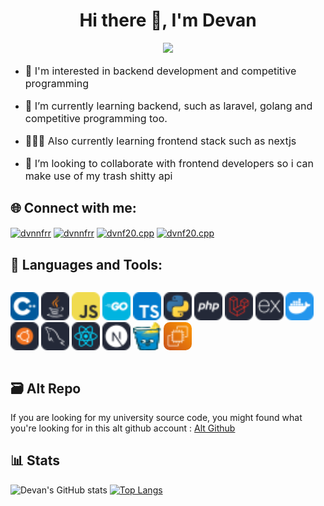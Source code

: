 <div align="center">
<h1 style="text-align:center;">Hi there 👋, I'm Devan</h1>

<img src="https://media1.tenor.com/m/zXCbu7b7qA8AAAAd/bocchi-the-rock-bocchi-the-rock-gif.gif" width="400"/>

</div>


- <p style="font-size:16px">🤔 I'm interested in backend development and competitive programming </p>
-  <p style="font-size:16px"> 🌱 I’m currently learning backend, such as laravel, golang and competitive programming too. </p>
-  <p style="font-size:16px"> 👩🏻‍💻 Also currently learning frontend stack such as nextjs </p>
-  <p style="font-size:16px"> 👯 I’m looking to collaborate with frontend developers so i can make use of my trash shitty api  </p>

<h2 align="left">🌐 Connect with me:</h2>
<p align="left">
<a href="https://linkedin.com/in/devanferrel" target="blank"><img align="center" src="https://raw.githubusercontent.com/rahuldkjain/github-profile-readme-generator/master/src/images/icons/Social/linked-in-alt.svg" alt="dvnnfrr" height="30" width="40" /></a>
<a href="https://instagram.com/dvnnfrr" target="blank"><img align="center" src="https://raw.githubusercontent.com/rahuldkjain/github-profile-readme-generator/master/src/images/icons/Social/instagram.svg" alt="dvnnfrr" height="30" width="40" /></a>
<a href="https://codeforces.com/profile/dvnf20.cpp" target="blank"><img align="center" src="https://raw.githubusercontent.com/rahuldkjain/github-profile-readme-generator/master/src/images/icons/Social/codeforces.svg" alt="dvnf20.cpp" height="30" width="40" /></a>
<a href="https://github.com/dvnf10cpp" target="blank"><img align="center" src="https://raw.githubusercontent.com/rahuldkjain/github-profile-readme-generator/master/src/images/icons/Social/github.svg" alt="dvnf20.cpp" height="30" width="40" /></a>
</p>

<h2 align="left">🧰 Languages and Tools:</h2>
<div style="display:flex">

<img src="assets/skill-icons--cpp.svg" width="45" 
height="45"/>
<img src="assets/skill-icons--java-dark.svg" width="45" height="45"/>
<img src="assets/skill-icons--javascript.svg" width="45" height="45"/>
<img src="assets/skill-icons--golang.svg" width="45" height="45"/>
<img src="assets/skill-icons--typescript.svg" width="45" height="45"/>
<img src="assets/skill-icons--python-dark.svg" width="45" height="45"/>
<img src="assets/skill-icons--php-dark.svg" width="45" height="45"/>
<img src="assets/skill-icons--laravel-dark.svg" width="45" height="45"/>
<img src="assets/skill-icons--expressjs-dark.svg" width="45" height="45"/>
<img src="assets/skill-icons--docker.svg" width="45" height="45"/>
<img src="assets/skill-icons--ubuntu-dark.svg" width="45" height="45"/>
<img src="assets/skill-icons--mysql-dark.svg" width="45" height="45"/>
<img src="assets/skill-icons--react-dark.svg" width="45" height="45"/>
<img src="assets/skill-icons--nextjs-dark.svg" width="45" height="45"/>
<img src="assets/logos--gin.svg" width="45" height="45" style="background-color:white; border-radius:10px;"/>
<img src="assets/logos--aws-ec2.svg" width="45" height="45" style="border-radius:10px;"/>


</div>

<h2>🗃️ Alt Repo </h2>

<p style="font-size:14px;">
If you are looking for my university source code, you might found what you're looking for in this alt github account : <a href="https://github.com/dvnf10cpp">Alt Github</a>
</p>


<h2>📊 Stats </h2>  
  
![Devan's GitHub stats](https://github-readme-stats.vercel.app/api?username=devanfer02&show_iconstrue&theme=holi)
[![Top Langs](https://github-readme-stats.vercel.app/api/top-langs/?username=devanfer02&layout=compact&theme=holi)](https://github-readme-stats.vercel.app/api/top-langs/?username=devanfer02&theme=neon&layout=compact)
